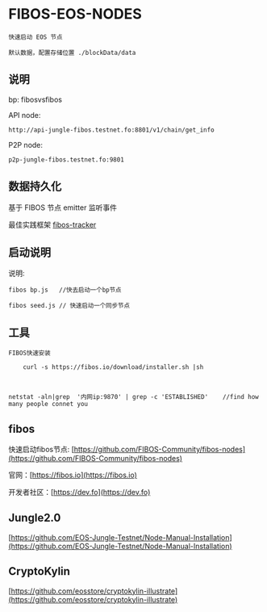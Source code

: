 # FIBOS-EOS-NODES

	快速启动 EOS 节点

	默认数据，配置存储位置 ./blockData/data


## 说明

bp:
	fibosvsfibos

API node:

	http://api-jungle-fibos.testnet.fo:8801/v1/chain/get_info

P2P node:
	
	p2p-jungle-fibos.testnet.fo:9801

## 数据持久化

基于 FIBOS 节点 emitter 监听事件

最佳实践框架 [fibos-tracker](https://github.com/FIBOSIO/fibos-tracker)
	

## 启动说明

说明:
	
	fibos bp.js   //快去启动一个bp节点

	fibos seed.js // 快速启动一个同步节点

## 工具
	
	FIBOS快速安装

		curl -s https://fibos.io/download/installer.sh |sh	



	netstat -aln|grep  '内网ip:9870' | grep -c 'ESTABLISHED'    //find how many people connet you

## fibos
	
快速启动fibos节点: [https://github.com/FIBOS-Community/fibos-nodes](https://github.com/FIBOS-Community/fibos-nodes)
	
官网：[https://fibos.io](https://fibos.io) 
	
开发者社区：[https://dev.fo](https://dev.fo)


## Jungle2.0

[https://github.com/EOS-Jungle-Testnet/Node-Manual-Installation](https://github.com/EOS-Jungle-Testnet/Node-Manual-Installation)

## CryptoKylin

[https://github.com/eosstore/cryptokylin-illustrate](https://github.com/eosstore/cryptokylin-illustrate)





